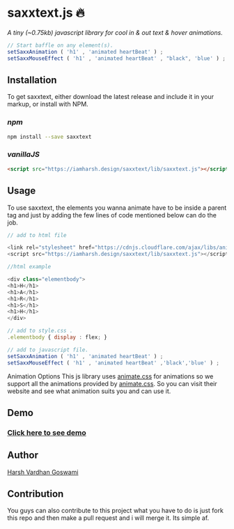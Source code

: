 # saxxtext.js :fire:
*A tiny (~0.75kb) javascript library for
cool in & out text & hover animations.*

```javascript
// Start baffle on any element(s).
setSaxxAnimation ( 'h1' , 'animated heartBeat' ) ;
setSaxxMouseEffect ( 'h1' , 'animated heartBeat' , "black", 'blue' ) ;

```

## Installation
To get saxxtext, either download the latest release and include
it in your markup, or install with NPM.
### *npm*
```sh
npm install --save saxxtext
```
### *vanillaJS*
```html
<script src="https://iamharsh.design/saxxtext/lib/saxxtext.js"></script>
```

## Usage
To use saxxtext, the elements you wanna animate have to be inside a parent tag
and just by adding the few lines of code mentioned below can do the job.
```javascript
// add to html file

<link rel="stylesheet" href="https://cdnjs.cloudflare.com/ajax/libs/animate.css/3.7.2/animate.min.css">
<script src="https://iamharsh.design/saxxtext/lib/saxxtext.js"></script>

//html example

<div class="elementbody">
<h1>H</h1>
<h1>A</h1>
<h1>R</h1>
<h1>S</h1>
<h1>H</h1>
</div>

// add to style.css .
.elementbody { display : flex; }

// add to javascript file.
setSaxxAnimation ( 'h1' , 'animated heartBeat' ) ;
setSaxxMouseEffect ( 'h1' , 'animated heartBeat' ,'black','blue' ) ;

```

Animation Options
This js library uses <a href='https://daneden.github.io/animate.css/'>animate.css</a> for animations so we
support all the animations provided by <a href='https://daneden.github.io/animate.css/'>animate.css</a>.
So you can visit their website and see what animation suits you and can use it.

## Demo
<h3><a href="https://saxxtext.iamharsh.design/#demo">Click here to see demo</a><h3>

## Author
<a href='https://iamharsh.design/'>Harsh Vardhan Goswami</a>
## Contribution
You guys can also contribute to this project what you have to do is just fork this repo and then make a pull request and i will merge it. Its simple af.
